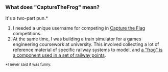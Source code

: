 ### What does "CaptureTheFrog" mean?

It's a two-part pun.*

1. I needed a unique username for competing in [Capture the Flag](https://en.wikipedia.org/wiki/Capture_the_flag_(cybersecurity)) competitions.
2. At the same time,  I was building a train simulator for a games engineering coursework at university. This involved collecting a lot of reference material of specific railway systems to model, and [a "frog" is a component used in a set of railway points](https://en.wikipedia.org/wiki/Railroad_switch#Crossing_(frog_or_common_crossing)).

<sup>*I never said it was funny.</sup>